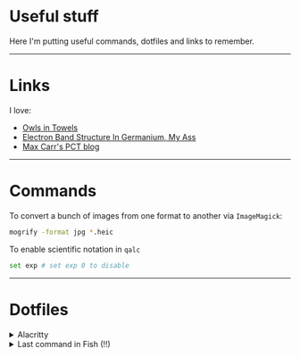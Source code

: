 # Useful stuff

Here I'm putting useful commands, dotfiles and links to remember. 

---

# Links

I love:
- [Owls in Towels](https://owlsintowels.org/)
- [Electron Band Structure In Germanium, My Ass](https://web.archive.org/web/20001031193257/http://www.cs.wisc.edu/~kovar/hall.html)
- [Max Carr's PCT blog](https://pct.maxcarr.com)


---

# Commands

To convert a bunch of images from one format to another via `ImageMagick`: 
```bash
mogrify -format jpg *.heic
```

To enable scientific notation in `qalc`
```bash
set exp # set exp 0 to disable
```

---

# Dotfiles

<details>
<summary>
Alacritty
</summary>

Located at `~/.config/alacritty/alacritty.toml`.
```toml
[env]
TERM = "xterm-256color"

[window]
opacity = 0.8
blur = true

[window.dimensions]
columns=100
lines=30

[font]
normal.family = "MesloLGS NF"
size = 12
```
</details>

<details>
<summary>
Last command in Fish (!!)
</summary>

Put in `~/.config/fish/config.fish`.
```
function last_history_item; echo $history[1]; end
abbr -a !! --position anywhere --function last_history_item
```
</details>
